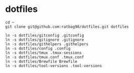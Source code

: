dotfiles
========

    cd ~
    git clone git@github.com:ratbag98/dotfiles.git dotfiles

    ln -s dotfiles/gitconfig .gitconfig
    ln -s dotfiles/gitignore .gitignore
    ln -s dotfiles/githelpers .githelpers
    ln -s dotfiles/config .config
    ln -s dotfiles/tmux .tmux-sessions
    ln -s dotfiles/tmux.conf .tmux.conf
    ln -s dotfiles/Brewfile Brewfile
    ln -s dotfiles/tool-versions .tool-versions
    
